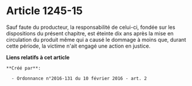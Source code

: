 # Article 1245-15

Sauf faute du producteur, la responsabilité de celui-ci, fondée sur les dispositions du présent chapitre, est éteinte dix ans
après la mise en circulation du produit même qui a causé le dommage à moins que, durant cette période, la victime n'ait
engagé une action en justice.

**Liens relatifs à cet article**

	**Créé par**:

	  - Ordonnance n°2016-131 du 10 février 2016 - art. 2
